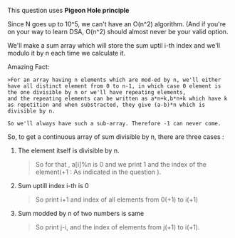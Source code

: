 This question uses **Pigeon Hole principle**

Since N goes up to 10^5, we can't have an O(n^2) algorithm. (And if you're on your way to learn DSA, O(n^2) should almost never be your valid option.


We'll make a sum array which will store the sum uptil i-th index and we'll modulo it by n each time we calculate it.

Amazing Fact: 

	>For an array having n elements which are mod-ed by n, we'll either have all distinct element from 0 to n-1, in which case 0 element is the one divisible by n or we'll have repeating elements,
	and the repeating elements can be written as a*n+k,b*n+k which have k as repetition and when substracted, they give (a-b)*n which is divisible by n.
	
	So we'll always have such a sub-array. Therefore -1 can never come.


So, to get a continuous array of sum divisible by n, there are three cases :

1. The element itself is divisible by n.

	>So for that , a[i]%n is 0 and we print 1 and the index of the element(+1 : As indicated in the question ).
	
2. Sum uptill index i-th is 0 

	>So print i+1 and index of all elements from 0(+1) to i(+1)
	
3. Sum modded by n of two numbers is same

	>So print j-i, and the index of elements from  j(+1) to i(+1). 




